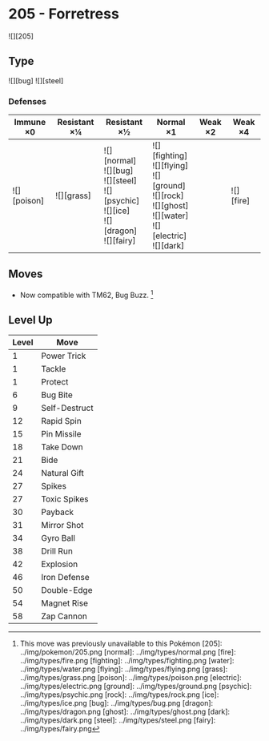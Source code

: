 # 205 - Forretress
![][205]

## Type

![][bug]  ![][steel]

### Defenses

Immune ×0       | Resistant ×¼   | Resistant ×½                                                                                       | Normal ×1                                                                                                              | Weak ×2 | Weak ×4
---             | ---            | ---                                                                                                | ---                                                                                                                    | ---     | ---
![][poison]<br> | ![][grass]<br> | ![][normal]<br>![][bug]<br>![][steel]<br>![][psychic]<br>![][ice]<br>![][dragon]<br>![][fairy]<br> | ![][fighting]<br>![][flying]<br>![][ground]<br>![][rock]<br>![][ghost]<br>![][water]<br>![][electric]<br>![][dark]<br> | &nbsp;  | ![][fire]<br>

## Moves

 - Now compatible with TM62, Bug Buzz. [^1]

## Level Up

Level | Move
---   | ---
1     | Power Trick
1     | Tackle
1     | Protect
6     | Bug Bite
9     | Self-Destruct
12    | Rapid Spin
15    | Pin Missile
18    | Take Down
21    | Bide
24    | Natural Gift
27    | Spikes
27    | Toxic Spikes
30    | Payback
31    | Mirror Shot
34    | Gyro Ball
38    | Drill Run
42    | Explosion
46    | Iron Defense
50    | Double-Edge
54    | Magnet Rise
58    | Zap Cannon

[^1]: This move was previously unavailable to this Pokémon
[205]: ../img/pokemon/205.png
[normal]: ../img/types/normal.png
[fire]: ../img/types/fire.png
[fighting]: ../img/types/fighting.png
[water]: ../img/types/water.png
[flying]: ../img/types/flying.png
[grass]: ../img/types/grass.png
[poison]: ../img/types/poison.png
[electric]: ../img/types/electric.png
[ground]: ../img/types/ground.png
[psychic]: ../img/types/psychic.png
[rock]: ../img/types/rock.png
[ice]: ../img/types/ice.png
[bug]: ../img/types/bug.png
[dragon]: ../img/types/dragon.png
[ghost]: ../img/types/ghost.png
[dark]: ../img/types/dark.png
[steel]: ../img/types/steel.png
[fairy]: ../img/types/fairy.png
